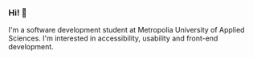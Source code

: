 ### Hi! 👋

I'm a software development student at Metropolia University of Applied Sciences. I'm interested in accessibility, usability and front-end development.
